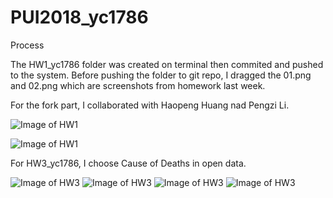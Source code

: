 # PUI2018_yc1786

Process 

The HW1_yc1786 folder was created on terminal then commited and pushed to the system. Before pushing the folder to git repo, I dragged the 01.png and 02.png which are screenshots from homework last week.

For the fork part, I collaborated with Haopeng Huang nad Pengzi Li.

![Image of HW1](https://github.com/ycui12/PUI2018_yc1786/blob/master/HW1_yc1786/01.png)

![Image of HW1](https://github.com/ycui12/PUI2018_yc1786/blob/master/HW1_yc1786/02.png)


For HW3_yc1786, I choose Cause of Deaths in open data. 

![Image of HW3](https://github.com/ycui12/PUI2018_yc1786/blob/master/HW3_yc1786/HW3_p1.png)
![Image of HW3](https://github.com/ycui12/PUI2018_yc1786/blob/master/HW3_yc1786/HW3_p2.png)
![Image of HW3](https://github.com/ycui12/PUI2018_yc1786/blob/master/HW3_yc1786/HW3_p3.png)
![Image of HW3](https://github.com/ycui12/PUI2018_yc1786/blob/master/HW3_yc1786/HW3_p4.png)
